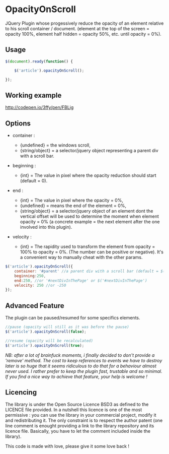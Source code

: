 OpacityOnScroll
===============

JQuery Plugin whose progessively reduce the opacity of an element relative to his scroll container / document.
(element at the top of the screen = opacity 100%, element half hidden = opacity 50%, etc. until opacity = 0%).

Usage
-----

```javascript
$(document).ready(function() {

    $('article').opacityOnScroll();

});
```

Working example
---------------

<http://codepen.io/3ffy/pen/FBLig>

Options
-------

* container : 
    - {undefined} = the windows scroll, 
    - {string/object} = a selector/jquery object representing a parent div with a scroll bar.
     
* beginning : 
    - {int} = The value in pixel where the opacity reduction should start (default = 0).
     
* end : 
    - {int} = The value in pixel where the opacity = 0%, 
    - {undefined} = means the end of the element = 0%, 
    - {string/object} = a selector/jquery object of an element dont the vertical offset will be used to determine the moment when element opacity = 0% (a concrete example = the next element after the one involved into this plugin).
 
* velocity :
    - {int} = The rapidity used to transform the element from opacity = 100% to opacity = 0%. (The number can be positive or negative). It's a convenient way to manually cheat with the other params.

    
```javascript
$('article').opacityOnScroll({ 
    container: '#parent' //a parent div with a scroll bar (default = $(window)). Can use a jquery object too : $('#parent');
    beginning:250,
    end:250, //or '#nextDivInThePage' or $('#nextDivInThePage')
    velocity: 250 //or -250
});
```

Advanced Feature
----------------

The plugin can be paused/resumed for some specifics elements.

```javascript
//pause (opacity will still as it was before the pause)
$('article').opacityOnScroll(false);

//resume (opacity will be recalculated)
$('article').opacityOnScroll(true);
```

*NB: after a lot of brainfuck moments, i finally decided to don't provide a 'remove' method. The cost to keep references to events we have to destroy later is so huge that it seems ridiculous to do that for a behaviour almost never used. I rather prefer to keep the plugin fast, trustable and so minimal. If you find a nice way to achieve that feature, your help is welcome !*

Licencing
---------

The library is under the Open Source Licence BSD3 as defined to the LICENCE file provided.
In a nutshell this licence is one of the most permissive : you can use the library in your commercial project, modify it and redistributing it. The only constraint is to respect the author patent (one line comment is enought providing a link to the library repository and its licence file. Basically, you have to let the comment included inside the library).

This code is made with love, please give it some love back ! 